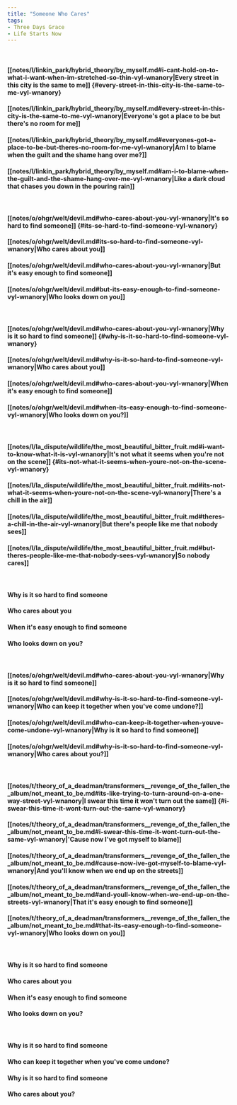 ```yaml
---
title: "Someone Who Cares"
tags:
- Three Days Grace
- Life Starts Now
---
```

&nbsp;
#### [[notes/l/linkin_park/hybrid_theory/by_myself.md#i-cant-hold-on-to-what-i-want-when-im-stretched-so-thin-vyl-wnanory|Every street in this city is the same to me]] {#every-street-in-this-city-is-the-same-to-me-vyl-wnanory}
#### [[notes/l/linkin_park/hybrid_theory/by_myself.md#every-street-in-this-city-is-the-same-to-me-vyl-wnanory|Everyone's got a place to be but there's no room for me]]
#### [[notes/l/linkin_park/hybrid_theory/by_myself.md#everyones-got-a-place-to-be-but-theres-no-room-for-me-vyl-wnanory|Am I to blame when the guilt and the shame hang over me?]]
#### [[notes/l/linkin_park/hybrid_theory/by_myself.md#am-i-to-blame-when-the-guilt-and-the-shame-hang-over-me-vyl-wnanory|Like a dark cloud that chases you down in the pouring rain]]
&nbsp;
#### [[notes/o/ohgr/welt/devil.md#who-cares-about-you-vyl-wnanory|It's so hard to find someone]] {#its-so-hard-to-find-someone-vyl-wnanory}
#### [[notes/o/ohgr/welt/devil.md#its-so-hard-to-find-someone-vyl-wnanory|Who cares about you]]
#### [[notes/o/ohgr/welt/devil.md#who-cares-about-you-vyl-wnanory|But it's easy enough to find someone]]
#### [[notes/o/ohgr/welt/devil.md#but-its-easy-enough-to-find-someone-vyl-wnanory|Who looks down on you]]
&nbsp;
#### [[notes/o/ohgr/welt/devil.md#who-cares-about-you-vyl-wnanory|Why is it so hard to find someone]] {#why-is-it-so-hard-to-find-someone-vyl-wnanory}
#### [[notes/o/ohgr/welt/devil.md#why-is-it-so-hard-to-find-someone-vyl-wnanory|Who cares about you]]
#### [[notes/o/ohgr/welt/devil.md#who-cares-about-you-vyl-wnanory|When it's easy enough to find someone]]
#### [[notes/o/ohgr/welt/devil.md#when-its-easy-enough-to-find-someone-vyl-wnanory|Who looks down on you?]]
&nbsp;
#### [[notes/l/la_dispute/wildlife/the_most_beautiful_bitter_fruit.md#i-want-to-know-what-it-is-vyl-wnanory|It's not what it seems when you're not on the scene]] {#its-not-what-it-seems-when-youre-not-on-the-scene-vyl-wnanory}
#### [[notes/l/la_dispute/wildlife/the_most_beautiful_bitter_fruit.md#its-not-what-it-seems-when-youre-not-on-the-scene-vyl-wnanory|There's a chill in the air]]
#### [[notes/l/la_dispute/wildlife/the_most_beautiful_bitter_fruit.md#theres-a-chill-in-the-air-vyl-wnanory|But there's people like me that nobody sees]]
#### [[notes/l/la_dispute/wildlife/the_most_beautiful_bitter_fruit.md#but-theres-people-like-me-that-nobody-sees-vyl-wnanory|So nobody cares]]
&nbsp;
#### Why is it so hard to find someone
#### Who cares about you
#### When it's easy enough to find someone
#### Who looks down on you?
&nbsp;
#### [[notes/o/ohgr/welt/devil.md#who-cares-about-you-vyl-wnanory|Why is it so hard to find someone]]
#### [[notes/o/ohgr/welt/devil.md#why-is-it-so-hard-to-find-someone-vyl-wnanory|Who can keep it together when you've come undone?]]
#### [[notes/o/ohgr/welt/devil.md#who-can-keep-it-together-when-youve-come-undone-vyl-wnanory|Why is it so hard to find someone]]
#### [[notes/o/ohgr/welt/devil.md#why-is-it-so-hard-to-find-someone-vyl-wnanory|Who cares about you?]]
&nbsp;
#### [[notes/t/theory_of_a_deadman/transformers__revenge_of_the_fallen_the_album/not_meant_to_be.md#its-like-trying-to-turn-around-on-a-one-way-street-vyl-wnanory|I swear this time it won't turn out the same]] {#i-swear-this-time-it-wont-turn-out-the-same-vyl-wnanory}
#### [[notes/t/theory_of_a_deadman/transformers__revenge_of_the_fallen_the_album/not_meant_to_be.md#i-swear-this-time-it-wont-turn-out-the-same-vyl-wnanory|'Cause now I've got myself to blame]]
#### [[notes/t/theory_of_a_deadman/transformers__revenge_of_the_fallen_the_album/not_meant_to_be.md#cause-now-ive-got-myself-to-blame-vyl-wnanory|And you'll know when we end up on the streets]]
#### [[notes/t/theory_of_a_deadman/transformers__revenge_of_the_fallen_the_album/not_meant_to_be.md#and-youll-know-when-we-end-up-on-the-streets-vyl-wnanory|That it's easy enough to find someone]]
#### [[notes/t/theory_of_a_deadman/transformers__revenge_of_the_fallen_the_album/not_meant_to_be.md#that-its-easy-enough-to-find-someone-vyl-wnanory|Who looks down on you]]
&nbsp;
#### Why is it so hard to find someone
#### Who cares about you
#### When it's easy enough to find someone
#### Who looks down on you?
&nbsp;
#### Why is it so hard to find someone
#### Who can keep it together when you've come undone?
#### Why is it so hard to find someone
#### Who cares about you?
